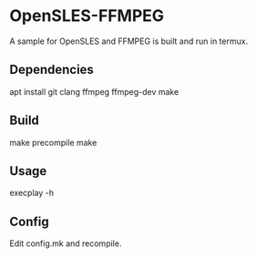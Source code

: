 # OpenSLES-FFMPEG
A sample for OpenSLES and FFMPEG is built and run in termux.

## Dependencies

apt install git clang ffmpeg ffmpeg-dev make

## Build

make precompile
make

## Usage

execplay -h

## Config

Edit config.mk and recompile.
